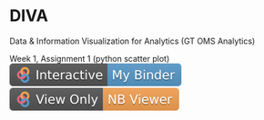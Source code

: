# DIVA
Data &amp; Information Visualization for Analytics (GT OMS Analytics)

Week 1, Assignment 1 (python scatter plot) 
[![My Binder badge](/binder/img/Interactive-My%20Binder-blue.svg)](https://mybinder.org/v2/gh/diva-lab/DIVA/master?urlpath=lab/tree/week1/HelloWorld_pyScatter.ipynb) 
[![NB Viewer Badge](/binder/img/View%20Only-NB%20Viewer-orange.svg)](https://nbviewer.jupyter.org/github/diva-lab/DIVA/blob/master/week1/HelloWorld_pyScatter.ipynb)
